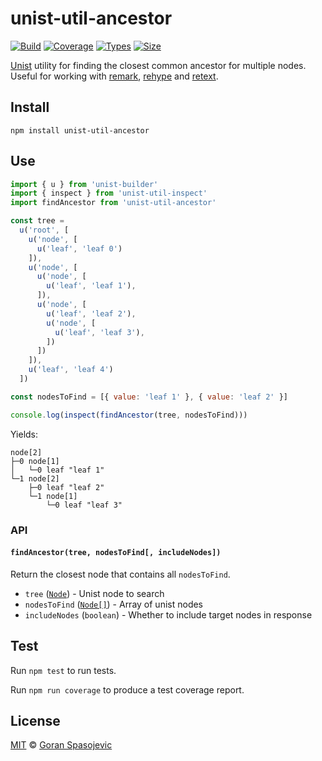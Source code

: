 # unist-util-ancestor

[![Build][build-badge]][build]
[![Coverage][coverage-badge]][coverage]
[![Types][types-badge]][types]
[![Size][size-badge]][size]

[Unist](https://github.com/wooorm/unist) utility for finding the closest common ancestor for multiple nodes. Useful for working with [remark](https://github.com/wooorm/remark), [rehype](https://github.com/wooorm/rehype) and [retext](https://github.com/wooorm/retext).

## Install

```
npm install unist-util-ancestor
```

## Use

```js
import { u } from 'unist-builder'
import { inspect } from 'unist-util-inspect'
import findAncestor from 'unist-util-ancestor'

const tree =
  u('root', [
    u('node', [
      u('leaf', 'leaf 0')
    ]),
    u('node', [
      u('node', [
        u('leaf', 'leaf 1'),
      ]),
      u('node', [
        u('leaf', 'leaf 2'),
        u('node', [
          u('leaf', 'leaf 3'),
        ])
      ])
    ]),
    u('leaf', 'leaf 4')
  ])

const nodesToFind = [{ value: 'leaf 1' }, { value: 'leaf 2' }]

console.log(inspect(findAncestor(tree, nodesToFind)))
```

Yields:

```
node[2]
├─0 node[1]
│   └─0 leaf "leaf 1"
└─1 node[2]
    ├─0 leaf "leaf 2"
    └─1 node[1]
        └─0 leaf "leaf 3"
```

### API

#### `findAncestor(tree, nodesToFind[, includeNodes])`

Return the closest node that contains all `nodesToFind`.

- `tree` ([`Node`](https://github.com/wooorm/unist#node)) - Unist node to search
- `nodesToFind` ([`Node[]`](https://github.com/wooorm/unist#node)) - Array of unist nodes
- `includeNodes` (`boolean`) - Whether to include target nodes in response

## Test

Run `npm test` to run tests.

Run `npm run coverage` to produce a test coverage report.

## License

[MIT][license] © [Goran Spasojevic][author]

<!-- Definitions -->

[build-badge]: https://github.com/gorango/unist-util-ancestor/workflows/main/badge.svg
[build]: https://github.com/gorango/unist-util-ancestor/actions
[coverage-badge]: https://img.shields.io/codecov/c/github/gorango/unist-util-ancestor.svg
[coverage]: https://codecov.io/github/gorango/unist-util-ancestor
[types-badge]: https://badgen.net/npm/types/unist-util-ancestor
[types]: https://www.npmjs.com/package/unist-util-ancestor
[size-badge]: https://img.shields.io/bundlephobia/minzip/unist-util-ancestor.svg
[size]: https://bundlephobia.com/result?p=unist-util-ancestor
[license]: license
[author]: https://github.com/gorango

